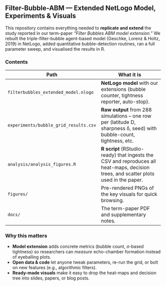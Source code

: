 ## Filter-Bubble-ABM — Extended NetLogo Model, Experiments & Visuals

This repository contains everything needed to **replicate and extend** the study reported in our term-paper *“Filter Bubbles ABM model extension.”*
We rebuilt the triple-filter-bubble agent-based model (Geschke, Lorenz & Holtz, 2019) in NetLogo, added quantitative bubble-detection routines, ran a full parameter sweep, and visualised the results in R.

### Contents

| Path                                      | What it is                                                                                                                           |
| ----------------------------------------- | ------------------------------------------------------------------------------------------------------------------------------------ |
| `filterbubbles_extended_model.nlogo` | **NetLogo model** with our extensions (bubble counter, tightness reporter, auto-stop).                                               |
| `experiments/bubble_grid_results.csv`     | **Raw output** from 288 simulations – one row per (latitude D, sharpness δ, seed) with bubble-count, tightness, etc.                 |
| `analysis/analysis_figures.R`             | **R script** (RStudio-ready) that ingests the CSV and reproduces all heat-maps, decision trees, and scatter plots used in the paper. |
| `figures/`                                | Pre-rendered PNGs of the key visuals for quick browsing.                                                                             |
| `docs/`                                   | The term-paper PDF and supplementary notes.                                                                                          |


### Why this matters

* **Model extension** adds concrete metrics (bubble count, σ-based tightness) so researchers can *measure* echo-chamber formation instead of eyeballing plots.
* **Open data & code** let anyone tweak parameters, re-run the grid, or bolt on new features (e.g., algorithmic filters).
* **Ready-made visuals** make it easy to drop the heat-maps and decision tree into slides, papers, or blog posts.

